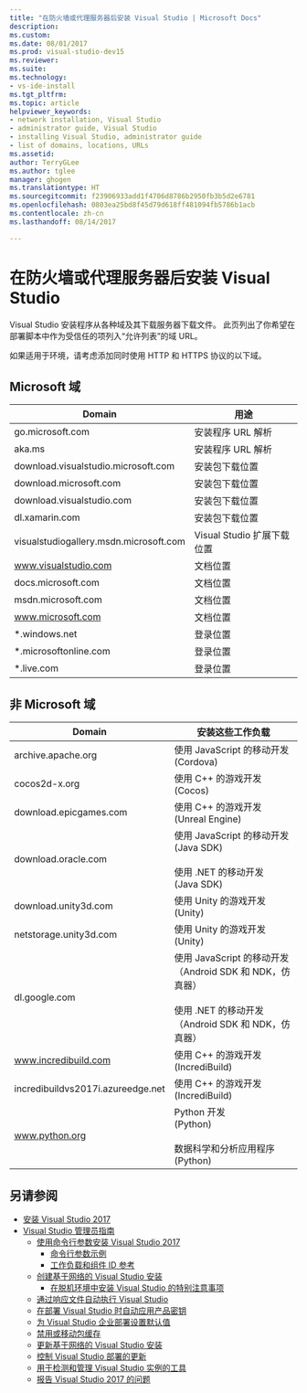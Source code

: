 ```yaml
---
title: "在防火墙或代理服务器后安装 Visual Studio | Microsoft Docs"
description: 
ms.custom: 
ms.date: 08/01/2017
ms.prod: visual-studio-dev15
ms.reviewer: 
ms.suite: 
ms.technology:
- vs-ide-install
ms.tgt_pltfrm: 
ms.topic: article
helpviewer_keywords:
- network installation, Visual Studio
- administrator guide, Visual Studio
- installing Visual Studio, administrator guide
- list of domains, locations, URLs
ms.assetid: 
author: TerryGLee
ms.author: tglee
manager: ghogen
ms.translationtype: HT
ms.sourcegitcommit: f23906933add1f4706d8786b2950fb3b5d2e6781
ms.openlocfilehash: 0803ea25bd8f45d79d618ff481094fb5786b1acb
ms.contentlocale: zh-cn
ms.lasthandoff: 08/14/2017

---
```

# <a name="install-visual-studio-behind-a-firewall-or-proxy-server"></a>在防火墙或代理服务器后安装 Visual Studio

Visual Studio 安装程序从各种域及其下载服务器下载文件。 此页列出了你希望在部署脚本中作为受信任的项列入“允许列表”的域 URL。

如果适用于环境，请考虑添加同时使用 HTTP 和 HTTPS 协议的以下域。

## <a name="microsoft-domains"></a>Microsoft 域
| Domain | 用途 |
| ------ | ------- |
| go.microsoft.com | 安装程序 URL 解析 |
| aka.ms | 安装程序 URL 解析 |
| download.visualstudio.microsoft.com | 安装包下载位置 |
| download.microsoft.com | 安装包下载位置 |
| download.visualstudio.com | 安装包下载位置 |
| dl.xamarin.com | 安装包下载位置 |
| visualstudiogallery.msdn.microsoft.com | Visual Studio 扩展下载位置 |
| www.visualstudio.com | 文档位置 |
| docs.microsoft.com | 文档位置 |
| msdn.microsoft.com | 文档位置 |
| www.microsoft.com | 文档位置 |
| *.windows.net | 登录位置 |
| *.microsoftonline.com | 登录位置 |
| *.live.com | 登录位置 |


## <a name="non-microsoft-domains"></a>非 Microsoft 域
| Domain | 安装这些工作负载 |
| ------ | ------- |
| archive.apache.org |  使用 JavaScript 的移动开发 <br />(Cordova) |
| cocos2d-x.org | 使用 C++ 的游戏开发 <br />(Cocos) |
| download.epicgames.com | 使用 C++ 的游戏开发 <br />(Unreal Engine) |
| download.oracle.com | 使用 JavaScript 的移动开发 <br />(Java SDK) <br /><br />使用 .NET 的移动开发 <br />(Java SDK) |
| download.unity3d.com | 使用 Unity 的游戏开发 <br />(Unity) |
| netstorage.unity3d.com | 使用 Unity 的游戏开发 <br /> (Unity) |
| dl.google.com | 使用 JavaScript 的移动开发 <br />（Android SDK 和 NDK，仿真器） <br /><br />使用 .NET 的移动开发 <br />（Android SDK 和 NDK，仿真器） |
| www.incredibuild.com | 使用 C++ 的游戏开发 <br />(IncrediBuild) |
| incredibuildvs2017i.azureedge.net | 使用 C++ 的游戏开发 <br />(IncrediBuild) |
| www.python.org | Python 开发 <br />(Python) <br /><br />数据科学和分析应用程序 <br />(Python) |

## <a name="see-also"></a>另请参阅
* [安装 Visual Studio 2017](install-visual-studio.md)
* [Visual Studio 管理员指南](visual-studio-administrator-guide.md)
  * [使用命令行参数安装 Visual Studio 2017](use-command-line-parameters-to-install-visual-studio.md)
    * [命令行参数示例](command-line-parameter-examples.md)
    * [工作负载和组件 ID 参考](workload-and-component-ids.md)
  * [创建基于网络的 Visual Studio 安装](create-a-network-installation-of-visual-studio.md)
    * [在脱机环境中安装 Visual Studio 的特别注意事项](install-visual-studio-in-offline-environment.md)
  * [通过响应文件自动执行 Visual Studio](automated-installation-with-response-file.md)
  * [在部署 Visual Studio 时自动应用产品密钥](automatically-apply-product-keys-when-deploying-visual-studio.md)
  * [为 Visual Studio 企业部署设置默认值](set-defaults-for-enterprise-deployments.md)
  * [禁用或移动包缓存](disable-or-move-the-package-cache.md)
  * [更新基于网络的 Visual Studio 安装](update-a-network-installation-of-visual-studio.md)
  * [控制 Visual Studio 部署的更新](controlling-updates-to-visual-studio-deployments.md)
  * [用于检测和管理 Visual Studio 实例的工具](tools-for-managing-visual-studio-instances.md)
  * [报告 Visual Studio 2017 的问题](../ide/how-to-report-a-problem-with-visual-studio-2017.md)

